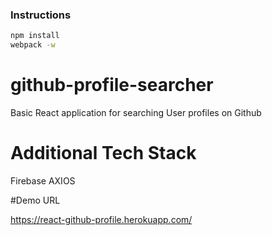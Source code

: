 ### Instructions

```bash
npm install
webpack -w
```
# github-profile-searcher
Basic React application for searching User profiles on Github

# Additional Tech Stack
Firebase
AXIOS

#Demo URL

https://react-github-profile.herokuapp.com/
